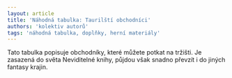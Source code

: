 ```yaml
---
layout: article
title: 'Náhodná tabulka: Taurilští obchodníci'
authors: 'kolektiv autorů'
tags: 'náhodná tabulka, doplňky, herní materiály'
---
```


Tato tabulka popisuje obchodníky, které
můžete potkat na tržišti. Je zasazená do
světa Neviditelné knihy, půjdou však snadno
převzít i do jiných fantasy krajin.
